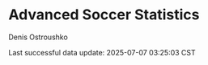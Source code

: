 # Advanced Soccer Statistics
Denis Ostroushko

<!-- gfm -->

Last successful data update: 2025-07-07 03:25:03 CST

